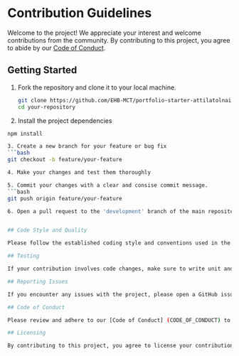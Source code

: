 # Contribution Guidelines

Welcome to the project! We appreciate your interest and welcome contributions from the community. By contributing to this project, you agree to abide by our [Code of Conduct](CODE_OF_CONDUCT.md).

## Getting Started

1. Fork the repository and clone it to your local machine.
   ```bash
   git clone https://github.com/EHB-MCT/portfolio-starter-attilatolnai.git
   cd your-repository

2. Install the project dependencies
  ```bash
  npm install

3. Create a new branch for your feature or bug fix
  ```bash
  git checkout -b feature/your-feature

4. Make your changes and test them thoroughly

5. Commit your changes with a clear and consise commit message.
  ```bash
  git push origin feature/your-feature

6. Open a pull request to the 'development' branch of the main repository


## Code Style and Quality

Please follow the established coding style and conventions used in the project. Be sure your code is well-documented and maintainable.

## Testing

If your contribution involves code changes, make sure to write unit and integration tests to cover the new functionality or bug fix.

## Reporting Issues

If you encounter any issues with the project, please open a GitHub issue with a clear and descriptive title, including details about the problem and how to reproduce it.

## Code of Conduct

Please review and adhere to our [Code of Conduct] (CODE_OF_CONDUCT) to ensure a respectful and inclusive environment for all contributors.

## Licensing

By contributing to this project, you agree to license your contributions under the terms of the [MIT License] (LICENSE).